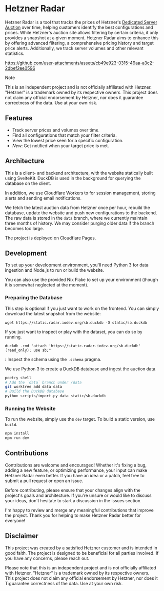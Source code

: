 # Hetzner Radar

Hetzner Radar is a tool that tracks the prices of Hetzner's [Dedicated Server
Auction](https://www.hetzner.com/sb/) over time, helping customers identify the
best configurations and prices. While Hetzner's auction site allows filtering by
certain criteria, it only provides a snapshot at a given moment. Hetzner Radar
aims to enhance this by offering advanced filtering, a comprehensive pricing
history and target price alerts. Additionally, we track server volumes and other
relevant statistics.

https://github.com/user-attachments/assets/cb49e923-0315-49aa-a3c2-2dbef2ee0596

> [!NOTE]
> This is an independent project and is not officially affiliated with Hetzner.
> "Hetzner" is a trademark owned by its respective owners. This project does
> not claim any official endorsement by Hetzner, nor does it guarantee
> correctness of the data. Use at your own risk.

## Features

* Track server prices and volumes over time.
* Find all configurations that match your filter criteria.
* View the lowest price seen for a specific configuration.
* *New*: Get notified when your target price is met.

## Architecture

This is a client- and backend architecture, with the website statically
built using SvelteKit. DuckDB is used in the background for querying the
database on the client.

In addition, we use Cloudflare Workers to for session management, storing
alerts and sending email notifications.

We fetch the latest auction data from Hetzner once per hour, rebuild the
database, update the website and push new configurations to the backend.
The raw data is stored in the `data` branch, where we currently maintain
three months of history. We may consider purging older data if the branch
becomes too large.

The project is deployed on Cloudflare Pages.

## Development

To set up your development environment, you'll need Python 3 for data ingestion
and Node.js to run or build the website.

You can also use the provided Nix Flake to set up your environment (though it is
somewhat neglected at the moment).

### Preparing the Database

This step is optional if you just want to work on the frontend. You can simply
download the latest snapshot from the website:

```
wget https://static.radar.iodev.org/sb.duckdb -O static/sb.duckdb
```

If you just want to inspect or play with the dataset, you can do so by running.

```
duckdb -cmd "attach 'https://static.radar.iodev.org/sb.duckdb' (read_only); use sb;"
```

:
Inspect the schema using the `.schema` pragma.

We use Python 3 to create a DuckDB database and ingest the auction data.

```sh
poetry shell
# Add the `data` branch under /data
git worktree add data data
# Build the DuckDB database
python scripts/import.py data static/sb.duckdb
```

### Running the Website

To run the website, simply use the `dev` target. To build a static version, use
`build`.

```sh
npm install
npm run dev
```
## Contributions

Contributions are welcome and encouraged! Whether it's fixing a bug, adding a
new feature, or optimizing performance, your input can make Hetzner Radar even
better. If you have an idea or a patch, feel free to submit a pull request or
open an issue.

Before contributing, please ensure that your changes align with the project's
goals and architecture. If you're unsure or would like to discuss your ideas,
don't hesitate to start a discussion in the issues section.

I'm happy to review and merge any meaningful contributions that improve the
project. Thank you for helping to make Hetzner Radar better for everyone!

## Disclaimer

This project was created by a satisfied Hetzner customer and is intended in good
faith. The project is designed to be beneficial for all parties involved. If you
have any concerns, please reach out.

Please note that this is an independent project and is not officially affiliated
with Hetzner. "Hetzner" is a trademark owned by its respective owners. This
project does not claim any official endorsement by Hetzner, nor does it
T:guarantee correctness of the data. Use at your own risk.
